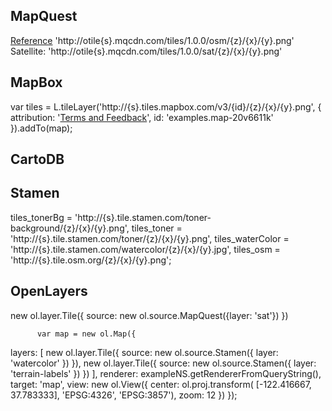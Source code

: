 ## MapQuest

[Reference](http://developer.mapquest.com/web/products/open/map)
'http://otile{s}.mqcdn.com/tiles/1.0.0/osm/{z}/{x}/{y}.png'
Satellite: 'http://otile{s}.mqcdn.com/tiles/1.0.0/sat/{z}/{x}/{y}.png'


## MapBox

var tiles = L.tileLayer('http://{s}.tiles.mapbox.com/v3/{id}/{z}/{x}/{y}.png', {
    attribution: '<a href="https://www.mapbox.com/about/maps/">Terms and Feedback</a>',
    id: 'examples.map-20v6611k'
}).addTo(map);


## CartoDB

## Stamen

tiles_tonerBg = 'http://{s}.tile.stamen.com/toner-background/{z}/{x}/{y}.png',
      tiles_toner = 'http://{s}.tile.stamen.com/toner/{z}/{x}/{y}.png',
      tiles_waterColor = 'http://{s}.tile.stamen.com/watercolor/{z}/{x}/{y}.jpg',
      tiles_osm = 'http://{s}.tile.osm.org/{z}/{x}/{y}.png';

## OpenLayers

   new ol.layer.Tile({
            source: new ol.source.MapQuest({layer: 'sat'})
          })


          var map = new ol.Map({
  layers: [
    new ol.layer.Tile({
      source: new ol.source.Stamen({
        layer: 'watercolor'
      })
    }),
    new ol.layer.Tile({
      source: new ol.source.Stamen({
        layer: 'terrain-labels'
      })
    })
  ],
  renderer: exampleNS.getRendererFromQueryString(),
  target: 'map',
  view: new ol.View({
    center: ol.proj.transform(
        [-122.416667, 37.783333], 'EPSG:4326', 'EPSG:3857'),
    zoom: 12
  })
});